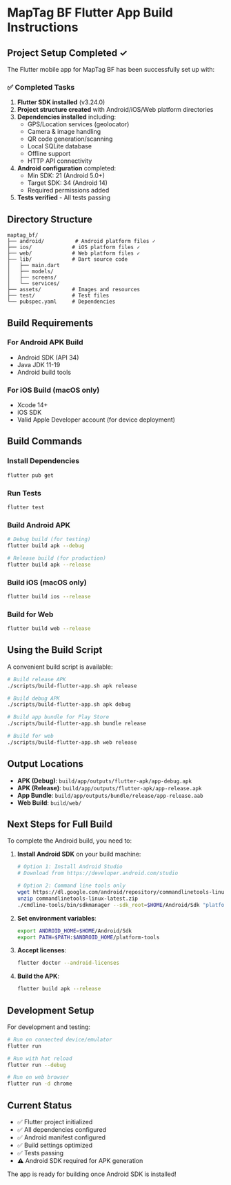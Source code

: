 # MapTag BF Flutter App Build Instructions

## Project Setup Completed ✓

The Flutter mobile app for MapTag BF has been successfully set up with:

### ✅ Completed Tasks
1. **Flutter SDK installed** (v3.24.0)
2. **Project structure created** with Android/iOS/Web platform directories
3. **Dependencies installed** including:
   - GPS/Location services (geolocator)
   - Camera & image handling
   - QR code generation/scanning
   - Local SQLite database
   - Offline support
   - HTTP API connectivity
4. **Android configuration** completed:
   - Min SDK: 21 (Android 5.0+)
   - Target SDK: 34 (Android 14)
   - Required permissions added
5. **Tests verified** - All tests passing

## Directory Structure
```
maptag_bf/
├── android/          # Android platform files ✓
├── ios/             # iOS platform files ✓
├── web/             # Web platform files ✓
├── lib/             # Dart source code
│   ├── main.dart
│   ├── models/
│   ├── screens/
│   └── services/
├── assets/          # Images and resources
├── test/            # Test files
└── pubspec.yaml     # Dependencies
```

## Build Requirements

### For Android APK Build
- Android SDK (API 34)
- Java JDK 11-19
- Android build tools

### For iOS Build (macOS only)
- Xcode 14+
- iOS SDK
- Valid Apple Developer account (for device deployment)

## Build Commands

### Install Dependencies
```bash
flutter pub get
```

### Run Tests
```bash
flutter test
```

### Build Android APK
```bash
# Debug build (for testing)
flutter build apk --debug

# Release build (for production)
flutter build apk --release
```

### Build iOS (macOS only)
```bash
flutter build ios --release
```

### Build for Web
```bash
flutter build web --release
```

## Using the Build Script
A convenient build script is available:
```bash
# Build release APK
./scripts/build-flutter-app.sh apk release

# Build debug APK
./scripts/build-flutter-app.sh apk debug

# Build app bundle for Play Store
./scripts/build-flutter-app.sh bundle release

# Build for web
./scripts/build-flutter-app.sh web release
```

## Output Locations
- **APK (Debug)**: `build/app/outputs/flutter-apk/app-debug.apk`
- **APK (Release)**: `build/app/outputs/flutter-apk/app-release.apk`
- **App Bundle**: `build/app/outputs/bundle/release/app-release.aab`
- **Web Build**: `build/web/`

## Next Steps for Full Build

To complete the Android build, you need to:

1. **Install Android SDK** on your build machine:
   ```bash
   # Option 1: Install Android Studio
   # Download from https://developer.android.com/studio
   
   # Option 2: Command line tools only
   wget https://dl.google.com/android/repository/commandlinetools-linux-latest.zip
   unzip commandlinetools-linux-latest.zip
   ./cmdline-tools/bin/sdkmanager --sdk_root=$HOME/Android/Sdk "platform-tools" "platforms;android-34" "build-tools;34.0.0"
   ```

2. **Set environment variables**:
   ```bash
   export ANDROID_HOME=$HOME/Android/Sdk
   export PATH=$PATH:$ANDROID_HOME/platform-tools
   ```

3. **Accept licenses**:
   ```bash
   flutter doctor --android-licenses
   ```

4. **Build the APK**:
   ```bash
   flutter build apk --release
   ```

## Development Setup
For development and testing:
```bash
# Run on connected device/emulator
flutter run

# Run with hot reload
flutter run --debug

# Run on web browser
flutter run -d chrome
```

## Current Status
- ✅ Flutter project initialized
- ✅ All dependencies configured
- ✅ Android manifest configured
- ✅ Build settings optimized
- ✅ Tests passing
- ⚠️ Android SDK required for APK generation

The app is ready for building once Android SDK is installed!